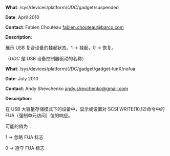 **What**: /sys/devices/platform/_UDC_/gadget/suspended

**Date**: April 2010

**Contact**: Fabien Chouteau <fabien.chouteau@barco.com>

**Description**:

展示 USB 复合设备的挂起状态。1 -> 挂起，0 -> 恢复。

（_UDC_ 是 USB 设备控制器驱动的名称）

**What**: /sys/devices/platform/_UDC_/gadget/gadget-lunX/nofua

**Date**: July 2010

**Contact**: Andy Shevchenko <andy.shevchenko@gmail.com>

**Description**:

在 USB 大容量存储模式下的设备中，显示或设置对 SCSI WRITE(10,12)命令中的 FUA（强制单元访问）位的响应。

可能的值为：

1 -> 忽略 FUA 标志

0 -> 遵守 FUA 标志